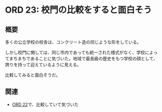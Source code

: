 # ORD 23: 校門の比較をすると面白そう

## 概要

多くの公立学校の校舎は、コンクリート造の同じような形をしている。

しかし校門に関しては、同じ市内であっても統一された様式がなく、学校によってまちまちであることに気づいた。地域で最長級の歴史をもつ学校の顔として、誇りを持って迎えているように見える。

比較してみると面白そうだ。

## 関連

- [ORD 22](./202501010022_22.md)で、比較していて気づいた
